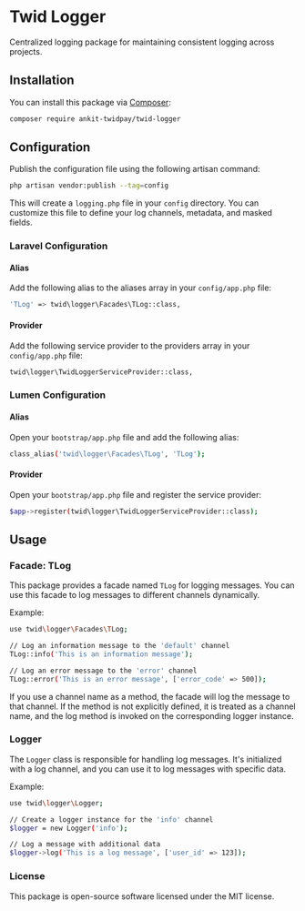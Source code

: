 # Twid Logger

Centralized logging package for maintaining consistent logging across projects.

## Installation

You can install this package via [Composer](https://getcomposer.org/):

```bash
composer require ankit-twidpay/twid-logger
```

## Configuration

Publish the configuration file using the following artisan command:

```bash
php artisan vendor:publish --tag=config
```

This will create a `logging.php` file in your `config` directory. You can customize this file to define your log channels, metadata, and masked fields.

### Laravel Configuration

#### Alias

Add the following alias to the aliases array in your `config/app.php` file:

```bash 
'TLog' => twid\logger\Facades\TLog::class,
```

#### Provider

Add the following service provider to the providers array in your `config/app.php` file:

```bash
twid\logger\TwidLoggerServiceProvider::class,
```

### Lumen Configuration

#### Alias

Open your `bootstrap/app.php` file and add the following alias:

```bash
class_alias('twid\logger\Facades\TLog', 'TLog');
```

#### Provider

Open your `bootstrap/app.php` file and register the service provider:

```bash
$app->register(twid\logger\TwidLoggerServiceProvider::class);
```






## Usage

### Facade: TLog

This package provides a facade named `TLog` for logging messages. You can use this facade to log messages to different channels dynamically.

Example:

```bash
use twid\logger\Facades\TLog;

// Log an information message to the 'default' channel
TLog::info('This is an information message');

// Log an error message to the 'error' channel
TLog::error('This is an error message', ['error_code' => 500]);
```

If you use a channel name as a method, the facade will log the message to that channel. If the method is not explicitly defined, it is treated as a channel name, and the log method is invoked on the corresponding logger instance.

### Logger

The `Logger` class is responsible for handling log messages. It's initialized with a log channel, and you can use it to log messages with specific data.

Example:

```bash
use twid\logger\Logger;

// Create a logger instance for the 'info' channel
$logger = new Logger('info');

// Log a message with additional data
$logger->log('This is a log message', ['user_id' => 123]);
```

### License

This package is open-source software licensed under the MIT license.

